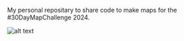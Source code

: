 My personal repositary to share code to make maps for the #30DayMapChallenge 2024.

![alt text](https://30daymapchallenge.com/imgs/30dmc_2024.png)
